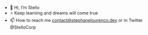 - 👋 Hi, I’m Stello
- ⭐ Keep learning and dreams will come true
- 📫 How to reach me contact@stephanelourenco.dev or in Twitter @StelloCorp

<!---
StelloCorp/StelloCorp is a ✨ special ✨ repository because its `README.md` (this file) appears on your GitHub profile.
You can click the Preview link to take a look at your changes.
--->
